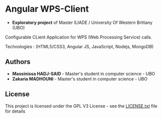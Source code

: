 
# Angular WPS-Client

* **Exploratory project** of Master ILIADE / University Of Western Brittany (UBO)

Configurable CLient Application for WPS (Web Processing Service) calls.

Technologies : (HTML5/CSS3, Angular JS, JavaScript, Nodejs, MongoDB)


## Authors

* **Massinissa HADJ-SAID** - Master's student in computer science - UBO
* **Zakaria MADHOUNI** - Master's student in computer science - UBO


## License

This project is licensed under the GPL V3 License - see the [LICENSE.txt](LICENSE.txt) file for details


